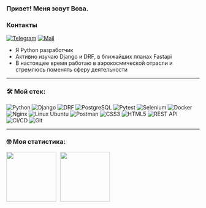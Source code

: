 ### Привет! Меня зовут Вова.
### Контакты 

[![Telegram](https://img.shields.io/badge/Telegram-orange?logo=telegram&logoColor=white)](https://t.me/VladimirShvab) [![Mail](https://img.shields.io/badge/Email-red?logo=gmail&logoColor=white)](mailto:shvab.vladimir@gmail.com)


- Я Python разработчик
- Активно изучаю Django и DRF, в ближайших планах Fastapi
- В настоящее время работаю в аэрокосмической отрасли и стремлюсь поменять сферу деятельности

---

### &#128736; Мой стек:
![Python](https://img.shields.io/badge/Python-3776AB?style=for-the-badge&logo=python&logoColor=white)
![Django](https://img.shields.io/badge/Django-092E20?style=for-the-badge&logo=django&logoColor=white)
![DRF](https://img.shields.io/badge/DRF-FF6F00?style=for-the-badge&logo=django&logoColor=white)
![PostgreSQL](https://img.shields.io/badge/PostgreSQL-4169E1?style=for-the-badge&logo=postgresql&logoColor=white)
![Pytest](https://img.shields.io/badge/Pytest-303030?style=for-the-badge&logo=pytest&logoColor=white)
![Selenium](https://img.shields.io/badge/-selenium-CB02A?style=for-the-badge&logo=selenium&logoColor=white)
![Docker](https://img.shields.io/badge/Docker-2496ED?style=for-the-badge&logo=docker&logoColor=white)
![Nginx](https://img.shields.io/badge/Nginx-009639?style=for-the-badge&logo=nginx&logoColor=white)
![Linux Ubuntu](https://img.shields.io/badge/Linux_Ubuntu-E95420?style=for-the-badge&logo=ubuntu&logoColor=white)
![Postman](https://img.shields.io/badge/Postman-FF6C37?style=for-the-badge&logo=postman&logoColor=white)
![CSS3](https://img.shields.io/badge/css3-%231572B6.svg?style=for-the-badge&logo=css3&logoColor=white)
![HTML5](https://img.shields.io/badge/html5-%23E34F26.svg?style=for-the-badge&logo=html5&logoColor=white)
![REST API](https://img.shields.io/badge/REST%20API-%23266999.svg?style=for-the-badge)
![CI/CD](https://img.shields.io/badge/CI/CD-3D3D3D?style=for-the-badge&logo=git&logoColor=white)
![Git](https://img.shields.io/badge/Git-F05032?style=for-the-badge&logo=git&logoColor=white)

---

### &#129299; Моя статистика:
<div>
<a href="https://github-readme-stats.vercel.app/api?username=4t0n&hide=contribs&show_icons=true">
  <img  align="left" height="130" style="margin-right: 10px" src="https://github-readme-stats.vercel.app/api?username=4t0n&hide=contribs&show_icons=true" />
</a>
<a href="https://github-readme-stats.vercel.app/api/top-langs/?username=4t0n&layout=compact">
  <img align="left" height="130" src="https://github-readme-stats.vercel.app/api/top-langs/?username=4t0n&layout=compact" />
</a>
</div>
